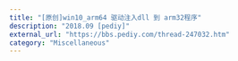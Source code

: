 ```yaml
---
title: "[原创]win10_arm64 驱动注入dll 到 arm32程序"
description: "2018.09 [pediy]"
external_url: "https://bbs.pediy.com/thread-247032.htm"
category: "Miscellaneous"
---
```

